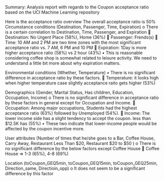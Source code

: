 Summary: Analysis report with regards to the Coupon acceptance ratio based on the UCI Machine Learning repository

Here is the acceptance ratio overview 
The overall acceptance ratio is 50%
Circumstance conditions (Destination, Passenger, Time, Expiration)
o	There is a certain correlation to Destination, Time, Passenger, and Expiration
	Destination: No Urgent Place (58%), Home (36%)
	Passenger: Frends(s)
	Time: 10 AM and 2 PM are two time zones with the most significant acceptance ratio vs. 7 AM, 6 PM and 10 PM
	Expiration: 1Day is more higher acceptance ratio (58%) vs 2 hour (43%)
•	This is reasonable considering coffee shop is somewhat related to leisure activity. We need to understand a little bit more about why expiration matters. 

Environmental conditions (Whether, Temperature) 
•	There is no significant difference in acceptance ratio by these factors.
	Temperature: it looks high when higher temperature case slightly acceptance raito gets higher (53%)

Demographics (Gender, Marital Status, Has children, Education, Occupation, Income)
o	There is no significant difference in acceptance ratio by these factors in general except for Occupation and Income.
	Occupation: Among major occupations, Students had the highest acceptance ratio (63%) followed by Unemployed (54%).
	Income: The lower income side has a slight tendency to accept the coupon. less than $12.5K has (55%)
•	These two indicate that lower-income people would be affected by the coupon incentive more.

User attributes (Number of times that he/she goes to a Bar, Coffee House, Carry Away, Restaurant Less Than $20, Restaurant $20 to $50 )
o	There is no significant difference by the below factors except Coffee House
	Coffee House => 1-3 (65%), 4-8 (69%) 

Location (toCoupon_GEQ5min, toCoupon_GEQ15min, toCoupon_GEQ25min, Direction_same, Directioin_opp)
o	It does not seem to be a significant difference by this factor


